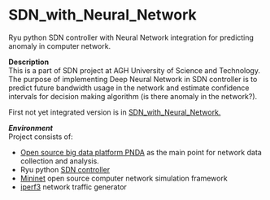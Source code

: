 # SDN_with_Neural_Network
Ryu python SDN controller with Neural Network integration for predicting anomaly in computer network.

**Description**  
This is a part of SDN project at AGH University of Science and Technology.
The purpose of implementing Deep Neural Network in SDN controller is to predict future bandwidth usage in the network and estimate confidence intervals for decision making algorithm (is there anomaly in the network?).

First not yet integrated version is in [SDN_with_Neural_Network.](https://github.com/amasend/SDN_with_Neural_Network/blob/master/SDN_data_preprocessing_simple_NN.ipynb "Title")

***Environment***  
Project consists of:
- [Open source big data platform PNDA](https://github.com/pndaproject "Title") as the main point for network data collection and analysis.
- Ryu python [SDN controller](https://osrg.github.io/ryu/ "Title")
- [Mininet](http://mininet.org/ "Title") open source computer network simulation framework
- [iperf3](https://iperf.fr/iperf-doc.php "Title") network traffic generator


